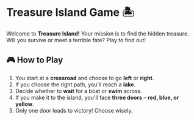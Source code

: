 # Treasure Island Game 🏝️  

Welcome to **Treasure Island!** Your mission is to find the hidden treasure. Will you survive or meet a terrible fate? Play to find out!  

## 🎮 How to Play  
1. You start at a **crossroad** and choose to go **left** or **right**.  
2. If you choose the right path, you'll reach a **lake**.  
3. Decide whether to **wait** for a boat or **swim** across.  
4. If you make it to the island, you'll face **three doors** – **red, blue, or yellow**.  
5. Only one door leads to victory! Choose wisely.  


